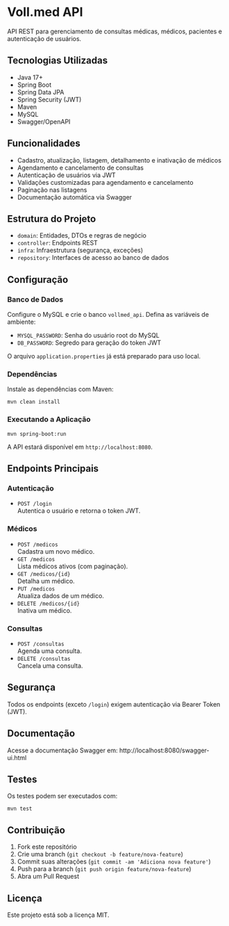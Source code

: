 # Voll.med API

API REST para gerenciamento de consultas médicas, médicos, pacientes e autenticação de usuários.

## Tecnologias Utilizadas

- Java 17+
- Spring Boot
- Spring Data JPA
- Spring Security (JWT)
- Maven
- MySQL
- Swagger/OpenAPI

## Funcionalidades

- Cadastro, atualização, listagem, detalhamento e inativação de médicos
- Agendamento e cancelamento de consultas
- Autenticação de usuários via JWT
- Validações customizadas para agendamento e cancelamento
- Paginação nas listagens
- Documentação automática via Swagger

## Estrutura do Projeto

- `domain`: Entidades, DTOs e regras de negócio
- `controller`: Endpoints REST
- `infra`: Infraestrutura (segurança, exceções)
- `repository`: Interfaces de acesso ao banco de dados

## Configuração

### Banco de Dados

Configure o MySQL e crie o banco `vollmed_api`. Defina as variáveis de ambiente:

- `MYSQL_PASSWORD`: Senha do usuário root do MySQL
- `DB_PASSWORD`: Segredo para geração do token JWT

O arquivo `application.properties` já está preparado para uso local.

### Dependências

Instale as dependências com Maven:
```
mvn clean install
```

### Executando a Aplicação
```
mvn spring-boot:run
```

A API estará disponível em `http://localhost:8080`.

## Endpoints Principais

### Autenticação

- `POST /login`  
  Autentica o usuário e retorna o token JWT.

### Médicos

- `POST /medicos`  
  Cadastra um novo médico.
- `GET /medicos`  
  Lista médicos ativos (com paginação).
- `GET /medicos/{id}`  
  Detalha um médico.
- `PUT /medicos`  
  Atualiza dados de um médico.
- `DELETE /medicos/{id}`  
  Inativa um médico.

### Consultas

- `POST /consultas`  
  Agenda uma consulta.
- `DELETE /consultas`  
  Cancela uma consulta.

## Segurança

Todos os endpoints (exceto `/login`) exigem autenticação via Bearer Token (JWT).

## Documentação

Acesse a documentação Swagger em: http://localhost:8080/swagger-ui.html

## Testes

Os testes podem ser executados com:
```
mvn test
```

## Contribuição

1. Fork este repositório
2. Crie uma branch (`git checkout -b feature/nova-feature`)
3. Commit suas alterações (`git commit -am 'Adiciona nova feature'`)
4. Push para a branch (`git push origin feature/nova-feature`)
5. Abra um Pull Request

## Licença

Este projeto está sob a licença MIT.
